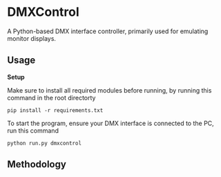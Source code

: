 # DMXControl

A Python-based DMX interface controller, primarily used for emulating monitor displays.

## Usage

**Setup**

Make sure to install all required modules before running, by running this command in the root directorty
```
pip install -r requirements.txt
```

To start the program, ensure your DMX interface is connected to the PC, run this command
```
python run.py dmxcontrol
```



## Methodology
